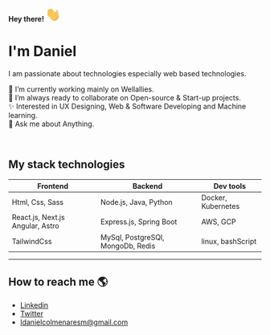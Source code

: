 #### Hey there! <img src="https://github.com/ABSphreak/ABSphreak/blob/master/gifs/Hi.gif" width="30px"> <h1>I'm Daniel</h1>

I am passionate about technologies especially web based technologies.

 🔭 I’m currently working mainly on Wellallies. <br>
 🤝 I’m always ready to collaborate on Open-source & Start-up projects.<br>
 ✨ Interested in UX Designing, Web & Software Developing and Machine learning.<br>
 💬 Ask me about Anything.<br>

<br>

## My stack technologies

| Frontend | Backend | Dev tools |
|----------|---------|-----------|
|Html, Css, Sass|Node.js, Java, Python|Docker, Kubernetes
|React.js, Next.js Angular, Astro| Express.js, Spring Boot| AWS, GCP
|TailwindCss|MySql, PostgreSQl, MongoDb, Redis| linux, bashScript
---
## How to reach me 🌎
* [Linkedin](https://www.linkedin.com/in/daco-raw)
* [Twitter](https://twitter.com/daco_raw)
* [ldanielcolmenaresm@gmail.com]()

